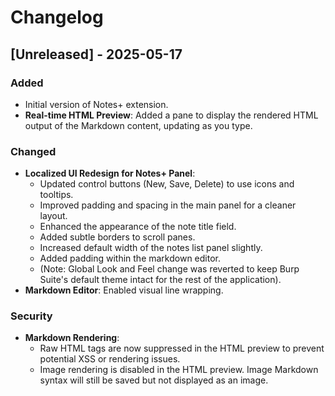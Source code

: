 # Changelog

## [Unreleased] - 2025-05-17

### Added

- Initial version of Notes+ extension.
- **Real-time HTML Preview**: Added a pane to display the rendered HTML output
  of the Markdown content, updating as you type.

### Changed

- **Localized UI Redesign for Notes+ Panel**:
  - Updated control buttons (New, Save, Delete) to use icons and tooltips.
  - Improved padding and spacing in the main panel for a cleaner layout.
  - Enhanced the appearance of the note title field.
  - Added subtle borders to scroll panes.
  - Increased default width of the notes list panel slightly.
  - Added padding within the markdown editor.
  - (Note: Global Look and Feel change was reverted to keep Burp Suite's
    default theme intact for the rest of the application).
- **Markdown Editor**: Enabled visual line wrapping.

### Security

- **Markdown Rendering**:
  - Raw HTML tags are now suppressed in the HTML preview to prevent potential
    XSS or rendering issues.
  - Image rendering is disabled in the HTML preview. Image Markdown syntax
    will still be saved but not displayed as an image.
